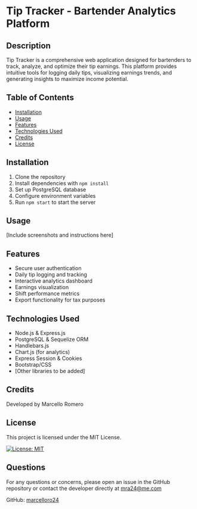 # Tip Tracker - Bartender Analytics Platform

## Description
Tip Tracker is a comprehensive web application designed for bartenders to track, analyze, and optimize their tip earnings. This platform provides intuitive tools for logging daily tips, visualizing earnings trends, and generating insights to maximize income potential.

## Table of Contents
- [Installation](#installation)
- [Usage](#usage)
- [Features](#features)
- [Technologies Used](#technologies-used)
- [Credits](#credits)
- [License](#license)

## Installation
1. Clone the repository
2. Install dependencies with `npm install`
3. Set up PostgreSQL database
4. Configure environment variables
5. Run `npm start` to start the server

## Usage
[Include screenshots and instructions here]

## Features
- Secure user authentication
- Daily tip logging and tracking
- Interactive analytics dashboard
- Earnings visualization
- Shift performance metrics
- Export functionality for tax purposes

## Technologies Used
- Node.js & Express.js
- PostgreSQL & Sequelize ORM
- Handlebars.js
- Chart.js (for analytics)
- Express Session & Cookies
- Bootstrap/CSS
- [Other libraries to be added]

## Credits
Developed by Marcello Romero

## License
This project is licensed under the MIT License.

[![License: MIT](https://img.shields.io/badge/License-MIT-yellow.svg)](https://opensource.org/licenses/MIT)

## Questions
For any questions or concerns, please open an issue in the GitHub repository or contact the developer directly at mra24@me.com

GitHub: [marcelloro24](https://github.com/marcelloro24)